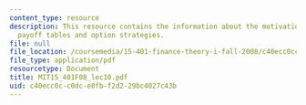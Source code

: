```yaml
---
content_type: resource
description: This resource contains the information about the motivation, payoff diagrams,
  payoff tables and option strategies.
file: null
file_location: /coursemedia/15-401-finance-theory-i-fall-2008/c40ecc0cc0dce0fbf2d229bc4027c43b_MIT15_401F08_lec10.pdf
file_type: application/pdf
resourcetype: Document
title: MIT15_401F08_lec10.pdf
uid: c40ecc0c-c0dc-e0fb-f2d2-29bc4027c43b
---
```

